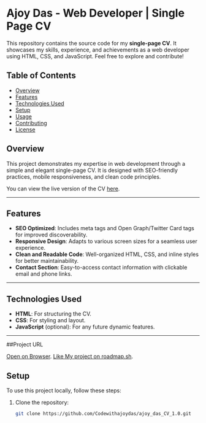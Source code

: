 # Ajoy Das - Web Developer | Single Page CV

This repository contains the source code for my **single-page CV**. It showcases my skills, experience, and achievements as a web developer using HTML, CSS, and JavaScript. Feel free to explore and contribute!

## Table of Contents

- [Overview](#overview)
- [Features](#features)
- [Technologies Used](#technologies-used)
- [Setup](#setup)
- [Usage](#usage)
- [Contributing](#contributing)
- [License](#license)

## Overview

This project demonstrates my expertise in web development through a simple and elegant single-page CV. It is designed with SEO-friendly practices, mobile responsiveness, and clean code principles.

You can view the live version of the CV [here](https://www.ajoydas.com/cv).

---

## Features

- **SEO Optimized**: Includes meta tags and Open Graph/Twitter Card tags for improved discoverability.
- **Responsive Design**: Adapts to various screen sizes for a seamless user experience.
- **Clean and Readable Code**: Well-organized HTML, CSS, and inline styles for better maintainability.
- **Contact Section**: Easy-to-access contact information with clickable email and phone links.

---

## Technologies Used

- **HTML**: For structuring the CV.
- **CSS**: For styling and layout.
- **JavaScript** (optional): For any future dynamic features.

---
##Project URL

[Open on Browser](https://codewithajoydas.github.io/ajoy_das_CV_1.0/).
[Like My project on roadmap.sh](https://roadmap.sh/projects/single-page-cv/solutions?u=65dcb377aec67f2e2aa03b99).

## Setup

To use this project locally, follow these steps:

1. Clone the repository:
   ```bash
   git clone https://github.com/Codewithajoydas/ajoy_das_CV_1.0.git
